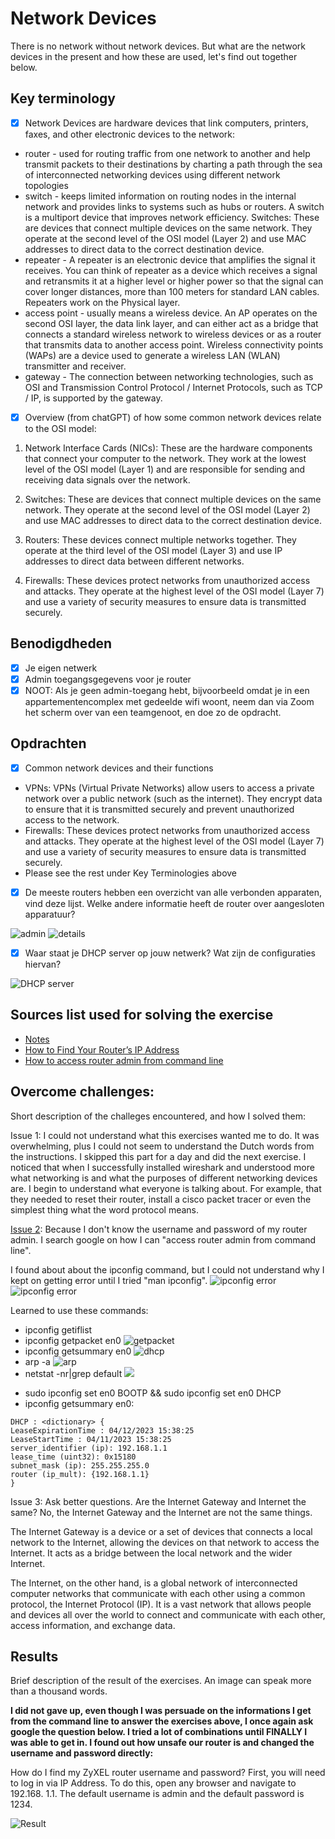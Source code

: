 # Network Devices

There is no network without network devices. But what are the network devices in the present and how these are used, let's find out together below.

## Key terminology

- [x] Network Devices are hardware devices that link computers, printers, faxes, and other electronic devices to the network:

* router - used for routing traffic from one network to another and help transmit packets to their destinations by charting a path through the sea of interconnected networking devices using different network topologies
* switch - keeps limited information on routing nodes in the internal network and provides links to systems such as hubs or routers. A switch is a multiport device that improves network efficiency. Switches: These are devices that connect multiple devices on the same network. They operate at the second level of the OSI model (Layer 2) and use MAC addresses to direct data to the correct destination device.
* repeater - A repeater is an electronic device that amplifies the signal it receives. You can think of repeater as a device which receives a signal and retransmits it at a higher level or higher power so that the signal can cover longer distances, more than 100 meters for standard LAN cables. Repeaters work on the Physical layer.
* access point - usually means a wireless device. An AP operates on the second OSI layer, the data link layer, and can either act as a bridge that connects a standard wireless network to wireless devices or as a router that transmits data to another access point. Wireless connectivity points (WAPs) are a device used to generate a wireless LAN (WLAN) transmitter and receiver.
* gateway - The connection between networking technologies, such as OSI and Transmission Control Protocol / Internet Protocols, such as TCP / IP, is supported by the gateway.

- [x] Overview (from chatGPT) of how some common network devices relate to the OSI model:

1. Network Interface Cards (NICs): These are the hardware components that connect your computer to the network. They work at the lowest level of the OSI model (Layer 1) and are responsible for sending and receiving data signals over the network.

2. Switches: These are devices that connect multiple devices on the same network. They operate at the second level of the OSI model (Layer 2) and use MAC addresses to direct data to the correct destination device.

3. Routers: These devices connect multiple networks together. They operate at the third level of the OSI model (Layer 3) and use IP addresses to direct data between different networks.

4. Firewalls: These devices protect networks from unauthorized access and attacks. They operate at the highest level of the OSI model (Layer 7) and use a variety of security measures to ensure data is transmitted securely.

## Benodigdheden

- [x] Je eigen netwerk
- [x] Admin toegangsgegevens voor je router
- [x] NOOT: Als je geen admin-toegang hebt, bijvoorbeeld omdat je in een appartementencomplex met gedeelde wifi woont, neem dan via Zoom het scherm over van een teamgenoot, en doe zo de opdracht.

## Opdrachten

- [x] Common network devices and their functions

* VPNs: VPNs (Virtual Private Networks) allow users to access a private network over a public network (such as the internet). They encrypt data to ensure that it is transmitted securely and prevent unauthorized access to the network.
* Firewalls: These devices protect networks from unauthorized access and attacks. They operate at the highest level of the OSI model (Layer 7) and use a variety of security measures to ensure data is transmitted securely.
* Please see the rest under Key Terminologies above

- [x] De meeste routers hebben een overzicht van alle verbonden apparaten, vind deze lijst. Welke andere informatie heeft de router over aangesloten apparatuur?

![admin](https://github.com/techgrounds/techgrounds-anj-dtmr/blob/main/00_includes/week-2-includes/ntw-02-admin.png)
![details](https://github.com/techgrounds/techgrounds-anj-dtmr/blob/main/00_includes/week-2-includes/ntw-02-details.png)

- [x] Waar staat je DHCP server op jouw netwerk? Wat zijn de configuraties hiervan?

![DHCP server](https://github.com/techgrounds/techgrounds-anj-dtmr/blob/main/00_includes/week-2-includes/ntw-02-admin-dhcp.png)

## Sources list used for solving the exercise

- [Notes](https://docs.google.com/document/d/1IRvNMnJSg5ebsCTXRuGbcu19WShd8HqR/edit#)
- [How to Find Your Router’s IP Address](https://www.security.org/vpn/find-router-ip-address/#:~:text=On%20Mac%20With%20Terminal%20App,to%20the%20word%20%E2%80%9CDefault.%E2%80%9D)
- [How to access router admin from command line](https://www.computerhope.com/issues/ch001062.htm)

## Overcome challenges:

Short description of the challeges encountered, and how I solved them:

Issue 1: I could not understand what this exercises wanted me to do. It was overwhelming, plus I could not seem to understand the Dutch words from the instructions. I skipped this part for a day and did the next exercise. I noticed that when I successfully installed wireshark and understood more what networking is and what the purposes of different networking devices are. I begin to understand what everyone is talking about. For example, that they needed to reset their router, install a cisco packet tracer or even the simplest thing what the word protocol means.

[Issue 2](https://github.com/techgrounds/techgrounds-anj-dtmr/blob/main/00_includes/week-2-includes/ntw-02-issue1.png): Because I don't know the username and password of my router admin. I search google on how I can "access router admin from command line".

I found about about the ipconfig command, but I could not understand why I kept on getting error until I tried "man ipconfig".
![ipconfig error](https://github.com/techgrounds/techgrounds-anj-dtmr/blob/main/00_includes/week-2-includes/ntw-02-issue2.png)
![ipconfig error](https://github.com/techgrounds/techgrounds-anj-dtmr/blob/main/00_includes/week-2-includes/ntw-02-issue3.png)

Learned to use these commands:

- ipconfig getiflist
- ipconfig getpacket en0
  ![getpacket](https://github.com/techgrounds/techgrounds-anj-dtmr/blob/main/00_includes/week-2-includes/ntw-02-getpacket.png)
- ipconfig getsummary en0
  ![dhcp](https://github.com/techgrounds/techgrounds-anj-dtmr/blob/main/00_includes/week-2-includes/ntw-02-dhcp.png)
- arp -a
  ![arp](https://github.com/techgrounds/techgrounds-anj-dtmr/blob/main/00_includes/week-2-includes/ntw-02-arp.png)
- netstat -nr|grep default
  ![](https://github.com/techgrounds/techgrounds-anj-dtmr/blob/main/00_includes/week-2-includes/ntw-02-netstat.png)

* sudo ipconfig set en0 BOOTP && sudo ipconfig set en0 DHCP
* ipconfig getsummary en0:

```
DHCP : <dictionary> {
LeaseExpirationTime : 04/12/2023 15:38:25
LeaseStartTime : 04/11/2023 15:38:25
server_identifier (ip): 192.168.1.1
lease_time (uint32): 0x15180
subnet_mask (ip): 255.255.255.0
router (ip_mult): {192.168.1.1}
}
```

Issue 3: Ask better questions. Are the Internet Gateway and Internet the same? No, the Internet Gateway and the Internet are not the same things.

The Internet Gateway is a device or a set of devices that connects a local network to the Internet, allowing the devices on that network to access the Internet. It acts as a bridge between the local network and the wider Internet.

The Internet, on the other hand, is a global network of interconnected computer networks that communicate with each other using a common protocol, the Internet Protocol (IP). It is a vast network that allows people and devices all over the world to connect and communicate with each other, access information, and exchange data.

## Results

Brief description of the result of the exercises. An image can speak more than a thousand words.

**I did not gave up, even though I was persuade on the informations I get from the command line to answer the exercises above, I once again ask google the question below. I tried a lot of combinations until FINALLY I was able to get in. I found out how unsafe our router is and changed the username and password directly:**

How do I find my ZyXEL router username and password?
First, you will need to log in via IP Address. To do this, open any browser and navigate to 192.168. 1.1. The default username is admin and the default password is 1234.

![Result](https://github.com/techgrounds/techgrounds-anj-dtmr/blob/main/00_includes/week-2-includes/ntw-02-result.png)
